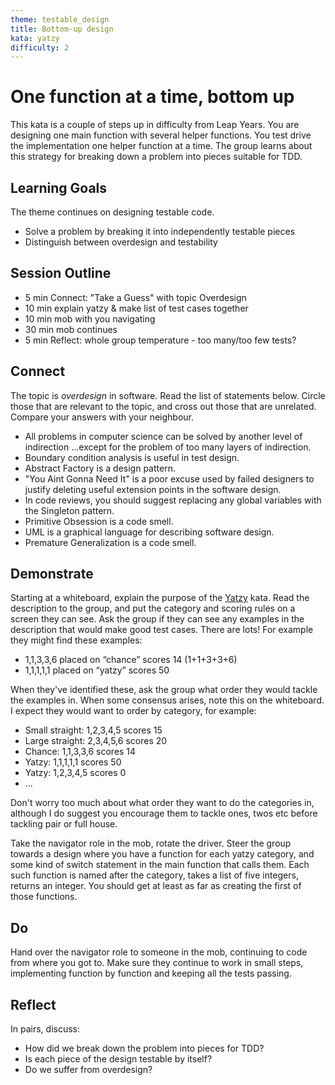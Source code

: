 ```yaml
---
theme: testable_design
title: Bottom-up design
kata: yatzy
difficulty: 2
---
```


# One function at a time, bottom up

This kata is a couple of steps up in difficulty from Leap Years. You are designing one main function with several helper functions. You test drive the implementation one helper function at a time. The group learns about this strategy for breaking down a problem into pieces suitable for TDD.

## Learning Goals
The theme continues on designing testable code.

* Solve a problem by breaking it into independently testable pieces
* Distinguish between overdesign and testability

## Session Outline

* 5 min Connect: "Take a Guess" with topic Overdesign   
* 10 min explain yatzy & make list of test cases together  
* 10 min mob with you navigating  
* 30 min mob continues 
* 5 min Reflect: whole group temperature - too many/too few tests?  

## Connect
The topic is _overdesign_ in software. Read the list of statements below. Circle those that are relevant to the topic, and cross out those that are unrelated. Compare your answers with your neighbour.

* All problems in computer science can be solved by another level of indirection ...except for the problem of too many layers of indirection.
* Boundary condition analysis is useful in test design.
* Abstract Factory is a design pattern.
* "You Aint Gonna Need It" is a poor excuse used by failed designers to justify deleting useful extension points in the software design.
* In code reviews, you should suggest replacing any global variables with the Singleton pattern.
* Primitive Obsession is a code smell.
* UML is a graphical language for describing software design.
* Premature Generalization is a code smell.
 
## Demonstrate
Starting at a whiteboard, explain the purpose of the [Yatzy](/kata_descriptions/yatzy.html) kata. Read the description to the group, and put the category and scoring rules on a screen they can see. Ask the group if they can see any examples in the description that would make good test cases. There are lots! For example they might find these examples:

* 1,1,3,3,6 placed on “chance” scores 14 (1+1+3+3+6)
* 1,1,1,1,1 placed on “yatzy” scores 50

When they've identified these, ask the group what order they would tackle the examples in. When some consensus arises, note this on the whiteboard. I expect they would want to order by category, for example:

- Small straight: 1,2,3,4,5 scores 15
- Large straight: 2,3,4,5,6 scores 20
- Chance: 1,1,3,3,6 scores 14
- Yatzy: 1,1,1,1,1 scores 50
- Yatzy: 1,2,3,4,5 scores 0
- ...

Don't worry too much about what order they want to do the categories in, although I do suggest you encourage them to tackle ones, twos etc before tackling pair or full house.

Take the navigator role in the mob, rotate the driver. Steer the group towards a design where you have a function for each yatzy category, and some kind of switch statement in the main function that calls them. Each such function is named after the category, takes a list of five integers, returns an integer. You should get at least as far as creating the first of those functions.

## Do
Hand over the navigator role to someone in the mob, continuing to code from where you got to. Make sure they continue to work in small steps, implementing function by function and keeping all the tests passing.

## Reflect
In pairs, discuss:
- How did we break down the problem into pieces for TDD?
- Is each piece of the design testable by itself?
- Do we suffer from overdesign?
